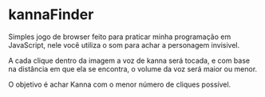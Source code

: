 # kannaFinder
Simples jogo de browser feito para praticar minha programação em JavaScript, nele você utiliza o som para achar a personagem invisivel.

A cada clique dentro da imagem a voz de kanna será tocada, e com base na distância 
em que ela se encontra, o volume da voz será maior ou menor. 

O objetivo é achar Kanna com o menor número de cliques possível.
